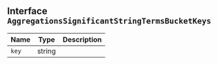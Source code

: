 ## Interface `AggregationsSignificantStringTermsBucketKeys`

| Name | Type | Description |
| - | - | - |
| `key` | string | &nbsp; |
